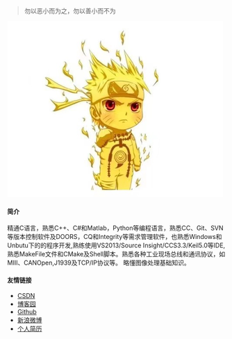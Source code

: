 > 勿以恶小而为之，勿以善小而不为

![](/image/freedom.jpg)
#### **简介**
精通C语言，熟悉C++、C#和Matlab，Python等编程语言，熟悉CC、Git、SVN等版本控制软件及DOORS，CQ和Integrity等需求管理软件，也熟悉Windows和Unbutu下的的程序开发,熟练使用VS2013/Source Insight/CCS3.3/Keil5.0等IDE,熟悉MakeFile文件和CMake及Shell脚本。熟悉各种工业现场总线和通讯协议，如MIII、CANOpen,J1939及TCP/IP协议等。 略懂图像处理基础知识。

#### **友情链接**
- <a href="https://blog.csdn.net/wujizhishang" target="_blank">CSDN</a>
- <a href="https://www.cnblogs.com/songweiren/" target="_blank">博客园</a>
- <a href="https://github.com/memory118" target="_blank">Github</a>
- <a href="https://weibo.com/u/2465540232" target="_blank">新浪微博</a>
- <a href="http://memory118.github.io/AlexWU_Resume.html" target="_blank">个人简历</a>